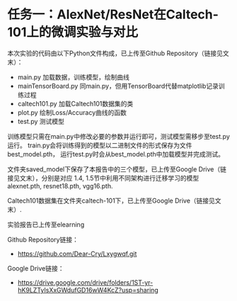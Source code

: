 # 任务一：AlexNet/ResNet在Caltech-101上的微调实验与对比

本次实验的代码由以下Python文件构成，已上传至Github Repository（链接见文末）：
- main.py 加载数据，训练模型，绘制曲线
- mainTensorBoard.py 同main.py，但用TensorBoard代替matplotlib记录训练过程
- caltech101.py 加载Caltech101数据集的类
- plot.py 绘制Loss/Accuracy曲线的函数
- test.py 测试模型

训练模型只需在main.py中修改必要的参数并运行即可，测试模型需移步至test.py运行。
train.py会将训练得到的模型以二进制文件的形式保存为文件best_model.pth，
运行test.py时会从best_model.pth中加载模型并完成测试。

文件夹saved_model下保存了本报告中的三个模型，已上传至Google Drive（链接见文末），分别是对应
1.4, 1.5节中利用不同架构进行迁移学习的模型alexnet.pth, resnet18.pth, vgg16.pth.

Caltech101数据集在文件夹caltech-101下，已上传至Google Drive（链接见文末）.

实验报告已上传至elearning

Github Repository链接：

- https://github.com/Dear-Cry/Lxygwqf.git


Google Drive链接：

- https://drive.google.com/drive/folders/1ST-yr-hK9LZTyIsXxGWdufGD16wW4KcZ?usp=sharing
